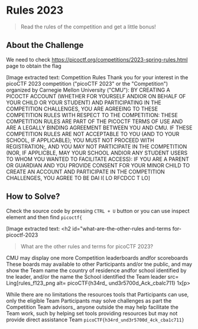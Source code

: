 # Rules 2023
> Read the rules of the competition and get a little bonus!

## About the Challenge
We need to check https://picoctf.org/competitions/2023-spring-rules.html page to obtain the flag


[Image extracted text: Competition Rules
Thank you for your interest in the picoCTF 2023 competition ("picoCTF 2023" or the "Competition")
organized by Carnegie Mellon University ("CMU"):
BY CREATING A PICOCTF ACCOUNT (WHETHER FOR YOURSELF ANDIOR ON BEHALF OF YOUR
CHILD OR YOUR STUDENT) AND PARTICIPATING IN THE COMPETITION CHALLENGES, YOU ARE
AGREEING TO THESE COMPETITION RULES WITH RESPECT TO THE COMPETITION: THESE
COMPETITION RULES ARE PART OF THE PICOCTF TERMS OF USE AND ARE A LEGALLY BINDING
AGREEMENT BETWEEN YOU AND CMU. IF THESE COMPETITION RULES ARE NOT ACCEPTABLE TO
YOU (AND TO YOUR SCHOOL, IF APPLICABLE); YOU MUST NOT PROCEED WITH REGISTRATION;,
AND YOU MAY NOT PARTICIPATE IN THE COMPETITION (NOR, IF APPLICBLE, MAY YOUR SCHOOL
ANDIOR ANY STUDENT USERS TO WHOM YOU WANTED TO FACILITATE ACCESS):
IF YOU ARE A PARENT OR GUARDIAN AND YOU PROVIDE CONSENT FOR YOUR MINOR CHILD TO
CREATE AN ACCOUNT AND PARTICIPATE IN THE COMPETITION CHALLENGES, YOU AGREE TO BE
DAI
I(
LO
RFCDCC
T
LO]


## How to Solve?
Check the source code by pressing `CTRL + U` button or you can use inspect element and then find `picoctf{`


[Image extracted text: <h2 id="what-are-the-other-rules
and-terms
for-picoctf-2023
>What
are
the
other
rules
and
terms
for
picoCTF
2023?</h2>
<p>CMU
may
display
one
more
Competition leaderboards
andfor
scoreboards
These
boards
may
available
to
other Participants
and/or
tne
public,
and
may
show
the
Team
name
the country of
residence
andfor
school
identified
by
tne
leader,
and/or the
name
the
School
identified
the
Team leader
src=
Ling[rules_f123_png
alt=
picoCTF{h34rd_
und3r5700d_Ack_cbalc711}
1x[p>
<p>While
there
are
no
limitations
the
resources
tools that
Participants
can
use,
only
the
eligible
Team Participants
may
solve
challenges
as part
the
Competition
Team advisors_
anyone
outside
the
may
help
facilitate the
Team
work,
such
by
helping
set
tools
providing
resources
but
may
not provide direct
assistance
Team
<img
Team ,]


```
picoCTF{h34rd_und3r5700d_4ck_cba1c711}
```